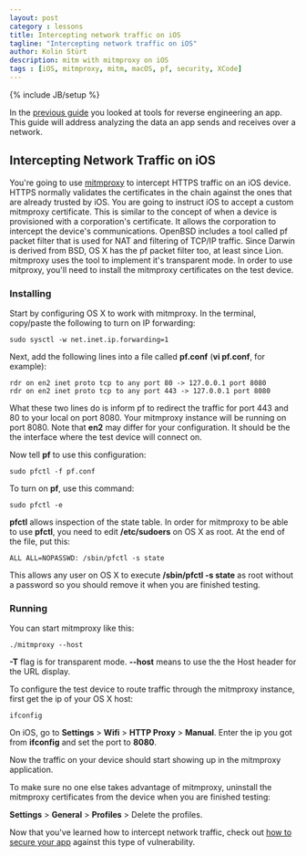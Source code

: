 ```yaml
---
layout: post
category : lessons
title: Intercepting network traffic on iOS
tagline: "Intercepting network traffic on iOS"
author: Kolin Stürt
description: mitm with mitmproxy on iOS
tags : [iOS, mitmproxy, mitm, macOS, pf, security, XCode]
---
```

{% include JB/setup %}

In the [previous guide](https://kolinsturt.github.io/lessons/2015/01/01/iOS_hacking) you looked at tools for reverse engineering an app. This guide will address analyzing the data an app sends and receives over a network.

## Intercepting Network Traffic on iOS

You're going to use [mitmproxy](https://mitmproxy.org/) to intercept HTTPS traffic on an iOS device. HTTPS normally validates the certificates in the chain against the ones that are already trusted by iOS. You are going to instruct iOS to accept a custom mitmproxy certificate. This is similar to the concept of when a device is provisioned with a corporation's certificate. It allows the corporation to intercept the device's communications. OpenBSD includes a tool called pf packet filter that is used for NAT and filtering of TCP/IP traffic. Since Darwin is derived from BSD, OS X has the pf packet filter too, at least since Lion. mitmproxy uses the tool to implement it's transparent mode. In order to use mitproxy, you'll need to install the mitmproxy certificates on the test device.

### Installing

Start by configuring OS X to work with mitmproxy. In the terminal, copy/paste the following to turn on IP forwarding:

    sudo sysctl -w net.inet.ip.forwarding=1
  
 Next, add the following lines into a file called **pf.conf** (**vi pf.conf**, for example):
 
    rdr on en2 inet proto tcp to any port 80 -> 127.0.0.1 port 8080
    rdr on en2 inet proto tcp to any port 443 -> 127.0.0.1 port 8080
  
What these two lines do is inform pf to redirect the traffic for port 443 and 80 to your local on port 8080. Your mitmproxy instance will be running on port 8080. Note that **en2** may differ for your configuration. It should be the the interface where the test device will connect on.
  
Now tell **pf** to use this configuration:
  
    sudo pfctl -f pf.conf
    
To turn on **pf**, use this command:

    sudo pfctl -e
 
**pfctl** allows inspection of the state table. In order for mitmproxy to be able to use **pfctl**, you need to edit **/etc/sudoers** on OS X as root.  At the end of the file, put this:
 
    ALL ALL=NOPASSWD: /sbin/pfctl -s state
  
This allows any user on OS X to execute **/sbin/pfctl -s state** as root without a password so you should remove it when you are finished testing.
 
 ### Running
 
 You can start mitmproxy like this:
 
    ./mitmproxy --host
  
**-T** flag is for transparent mode.
**--host** means to use the the Host header for the URL display.

To configure the test device to route traffic through the mitmproxy instance, first get the ip of your OS X host:

    ifconfig
  
On iOS, go to **Settings** > **Wifi** > **HTTP Proxy** > **Manual**. Enter the ip you got from **ifconfig** and set the port to **8080**.
 
Now the traffic on your device should start showing up in the mitmproxy application.
 
To make sure no one else takes advantage of mitmproxy, uninstall the mitmproxy certificates from the device when you are finished testing:

**Settings** > **General** > **Profiles** > Delete the profiles.

Now that you've learned how to intercept network traffic, check out [how to secure your app](http://code.tutsplus.com/articles/securing-communications-on-ios--cms-28529) against this type of vulnerability.

